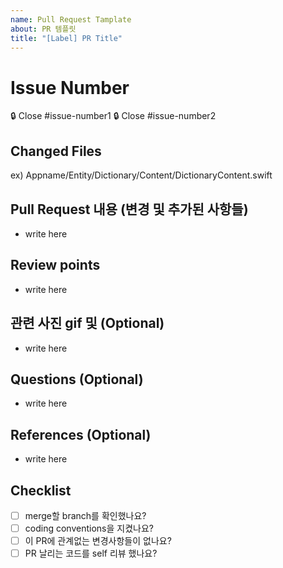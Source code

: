 ```yaml
---
name: Pull Request Tamplate
about: PR 템플릿
title: "[Label] PR Title"
---
```


# Issue Number
🔒 Close #issue-number1
🔒 Close #issue-number2

## Changed Files
 ex) Appname/Entity/Dictionary/Content/DictionaryContent.swift
 
## Pull Request 내용 (변경 및 추가된 사항들)
- write here

## Review points

- write here

## 관련 사진 gif 및 (Optional)
- write here

## Questions (Optional)

- write here

## References (Optional)

- write here 

## Checklist

- [ ] merge할 branch를 확인했나요?
- [ ] coding conventions을 지켰나요?
- [ ] 이 PR에 관계없는 변경사항들이 없나요?
- [ ] PR 날리는 코드를 self 리뷰 했나요?
